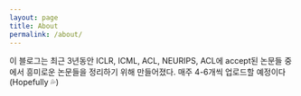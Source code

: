 ```yaml
---
layout: page
title: About
permalink: /about/
---
```


이 블로그는 최근 3년동안 ICLR, ICML, ACL, NEURIPS, ACL에 accept된 논문들 중에서 흥미로운 논문들을 정리하기 위해 만들어졌다.
매주 4-6개씩 업로드할 예정이다(Hopefully :sweat_drops:)